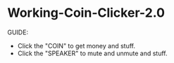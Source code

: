 # Working-Coin-Clicker-2.0
GUIDE: 
- Click the "COIN" to get money and stuff.
- Click the "SPEAKER" to mute and unmute and stuff.
